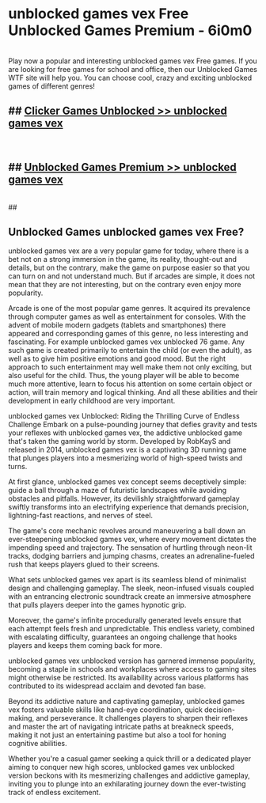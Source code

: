 # unblocked games vex Free Unblocked Games Premium - 6i0m0 <br>
<br>
Play now a popular and interesting unblocked games vex Free games. If you are looking for free games for school and office, then our Unblocked Games WTF site will help you. You can choose cool, crazy and exciting unblocked games of different genres!


## ##  [Clicker Games Unblocked >> unblocked games vex](http://freeplayer.one?title=unblocked_games_vex&ref=M1)
  <br>

##  ## [Unblocked Games Premium >> unblocked games vex](http://freeplayer.one?title=unblocked_games_vex&ref=M1)
  <br>
  ##



## Unblocked Games unblocked games vex Free?

unblocked games vex are a very popular game for today, where there is a bet not on a strong immersion in the game, its reality, thought-out and details, but on the contrary, make the game on purpose easier so that you can turn on and not understand much. But if arcades are simple, it does not mean that they are not interesting, but on the contrary even enjoy more popularity.

Arcade is one of the most popular game genres. It acquired its prevalence through computer games as well as entertainment for consoles. With the advent of mobile modern gadgets (tablets and smartphones) there appeared and corresponding games of this genre, no less interesting and fascinating. For example unblocked games vex unblocked 76 game. Any such game is created primarily to entertain the child (or even the adult), as well as to give him positive emotions and good mood. But the right approach to such entertainment may well make them not only exciting, but also useful for the child. Thus, the young player will be able to become much more attentive, learn to focus his attention on some certain object or action, will train memory and logical thinking. And all these abilities and their development in early childhood are very important.

unblocked games vex Unblocked: Riding the Thrilling Curve of Endless Challenge
Embark on a pulse-pounding journey that defies gravity and tests your reflexes with unblocked games vex, the addictive unblocked game that's taken the gaming world by storm. Developed by RobKayS and released in 2014, unblocked games vex is a captivating 3D running game that plunges players into a mesmerizing world of high-speed twists and turns.

At first glance, unblocked games vex concept seems deceptively simple: guide a ball through a maze of futuristic landscapes while avoiding obstacles and pitfalls. However, its devilishly straightforward gameplay swiftly transforms into an electrifying experience that demands precision, lightning-fast reactions, and nerves of steel.

The game's core mechanic revolves around maneuvering a ball down an ever-steepening unblocked games vex, where every movement dictates the impending speed and trajectory. The sensation of hurtling through neon-lit tracks, dodging barriers and jumping chasms, creates an adrenaline-fueled rush that keeps players glued to their screens.

What sets unblocked games vex apart is its seamless blend of minimalist design and challenging gameplay. The sleek, neon-infused visuals coupled with an entrancing electronic soundtrack create an immersive atmosphere that pulls players deeper into the games hypnotic grip.

Moreover, the game's infinite procedurally generated levels ensure that each attempt feels fresh and unpredictable. This endless variety, combined with escalating difficulty, guarantees an ongoing challenge that hooks players and keeps them coming back for more.

unblocked games vex unblocked version has garnered immense popularity, becoming a staple in schools and workplaces where access to gaming sites might otherwise be restricted. Its availability across various platforms has contributed to its widespread acclaim and devoted fan base.

Beyond its addictive nature and captivating gameplay, unblocked games vex fosters valuable skills like hand-eye coordination, quick decision-making, and perseverance. It challenges players to sharpen their reflexes and master the art of navigating intricate paths at breakneck speeds, making it not just an entertaining pastime but also a tool for honing cognitive abilities.

Whether you're a casual gamer seeking a quick thrill or a dedicated player aiming to conquer new high scores, unblocked games vex unblocked version beckons with its mesmerizing challenges and addictive gameplay, inviting you to plunge into an exhilarating journey down the ever-twisting track of endless excitement.
